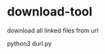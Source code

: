 # download-tool
download all linked files from url

python3 durl.py <url> <directory to save pdfs to>
